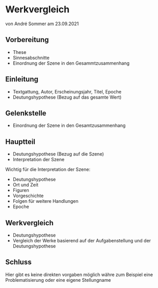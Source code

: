 # Werkvergleich
von André Sommer am 23.09.2021

## Vorbereitung
- These
- Sinnesabschnitte
- Einordnung der Szene in den Gesammtzusammenhang

## Einleitung
- Textgattung, Autor, Erscheinungsjahr, Titel, Epoche
- Deutungshypothese (Bezug auf das gesamte Wert)

## Gelenkstelle
- Einordnung der Szene in den  Gesamtzusammenhang  

## Hauptteil
- Deutungshypothese (Bezug auf die Szene) 
- Interpretation der Szene  

Wichtig für die Interpretation der Szene:
- Deutungshypothese
- Ort und Zeit
- Figuren
- Vorgeschichte
- Folgen für weitere Handlungen
- Epoche

## Werkvergleich
- Deutungshypothese 
- Vergleich der Werke basierend auf der Aufgabenstellung und der Deutungshypothese  

## Schluss
Hier gibt es keine direkten vorgaben möglich währe zum Beispiel eine Problematisierung oder eine eigene Stellungname
